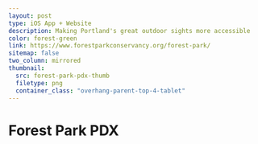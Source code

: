 ```yaml
---
layout: post
type: iOS App + Website
description: Making Portland's great outdoor sights more accessible
color: forest-green
link: https://www.forestparkconservancy.org/forest-park/
sitemap: false
two_column: mirrored
thumbnail:
  src: forest-park-pdx-thumb
  filetype: png
  container_class: "overhang-parent-top-4-tablet"
---
```


# Forest Park PDX

